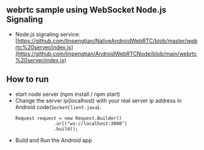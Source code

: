 
## webrtc sample using WebSocket Node.js Signaling

* Node.js signaling service: [https://github.com/linpengtian/NativeAndroidWebRTC/blob/master/webrtc%20server/index.js](https://github.com/linpengtian/AndroidWebRTCNode/blob/main/webrtc%20server/index.js)


## How to run
* start node server (npm install / npm start)
* Change the server ip(localhost) with your real server ip address in Android code(`SocketClient.java`).
  ```
  Request request = new Request.Builder()
                .url("ws://localhost:3000")
                .build();
  ```
* Build and Run the Android app
